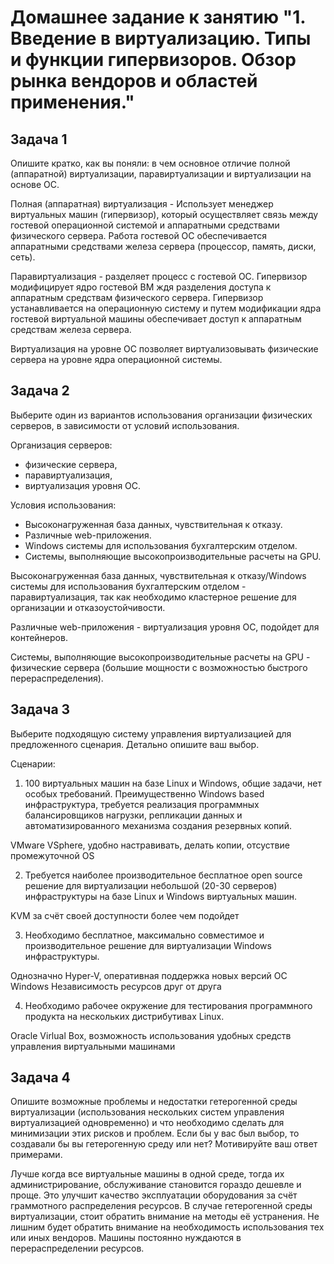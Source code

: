 # Домашнее задание к занятию "1. Введение в виртуализацию. Типы и функции гипервизоров. Обзор рынка вендоров и областей применения."
## Задача 1

Опишите кратко, как вы поняли: в чем основное отличие полной (аппаратной) виртуализации, паравиртуализации и виртуализации на основе ОС.

Полная (аппаратная) виртуализация - Использует менеджер виртуальных машин (гипервизор), который осуществляет связь между гостевой операционной системой и аппаратными средствами физического сервера. Работа гостевой ОС обеспечивается аппаратными средствами железа сервера (процессор, память, диски, сеть).

Паравиртуализация - разделяет процесс с гостевой ОС. Гипервизор модифицирует ядро гостевой ВМ ждя разделения доступа к аппаратным средствам физического сервера.
Гипервизор устанавливается на операционную систему и путем модификации ядра гостевой виртуальной машины обеспечивает доступ к аппаратным средствам железа сервера.

Виртуализация на уровне ОС позволяет виртуализовывать физические сервера на уровне ядра операционной системы.

## Задача 2

Выберите один из вариантов использования организации физических серверов, в зависимости от условий использования.

Организация серверов:
- физические сервера,
- паравиртуализация,
- виртуализация уровня ОС.

Условия использования:
- Высоконагруженная база данных, чувствительная к отказу.
- Различные web-приложения.
- Windows системы для использования бухгалтерским отделом.
- Системы, выполняющие высокопроизводительные расчеты на GPU.

Высоконагруженная база данных, чувствительная к отказу/Windows системы для использования бухгалтерским отделом - паравиртуализация, так как необходимо кластерное решение для организации и отказоустойчивости.

Различные web-приложения - виртуализация уровня ОС, подойдет для контейнеров.

Системы, выполняющие высокопроизводительные расчеты на GPU - физические сервера (большие мощности с возможностью быстрого перераспределения).

## Задача 3

Выберите подходящую систему управления виртуализацией для предложенного сценария. Детально опишите ваш выбор.

Сценарии:

1. 100 виртуальных машин на базе Linux и Windows, общие задачи, нет особых требований. Преимущественно Windows based инфраструктура, требуется реализация программных балансировщиков нагрузки, репликации данных и автоматизированного механизма создания резервных копий.

VMware VSphere, удобно настравивать, делать копии, отсуствие промежуточной OS

2. Требуется наиболее производительное бесплатное open source решение для виртуализации небольшой (20-30 серверов) инфраструктуры на базе Linux и Windows виртуальных машин.

KVM за счёт своей доступности более чем подойдет

3. Необходимо бесплатное, максимально совместимое и производительное решение для виртуализации Windows инфраструктуры.

Однозначно Hyper-V, оперативная поддержка новых версий ОС Windows Независимость ресурсов друг от друга

4. Необходимо рабочее окружение для тестирования программного продукта на нескольких дистрибутивах Linux.

Oracle Virlual Box, возможность использования удобных средств управления виртуальными машинами

## Задача 4

Опишите возможные проблемы и недостатки гетерогенной среды виртуализации (использования нескольких систем управления виртуализацией одновременно) и что необходимо сделать для минимизации этих рисков и проблем. Если бы у вас был выбор, то создавали бы вы гетерогенную среду или нет? Мотивируйте ваш ответ примерами.

Лучше когда все виртуальные машины в одной среде, тогда их администрирование, обслуживание становится гораздо дешевле и проще.
Это улучшит качество эксплуатации оборудования за счёт граммотного распределения ресурсов. В случае гетерогенной среды виртуализации, стоит обратить внимание на методы её устранения.
Не лишним будет обратить внимание на необходимость использования тех или иных вендоров. Машины постоянно нуждаются в перераспределении ресурсов.
